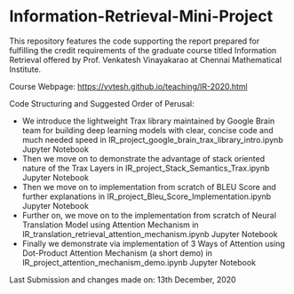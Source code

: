 # Information-Retrieval-Mini-Project

This repository features the code supporting the report prepared for fulfilling the credit requirements of the graduate course titled Information Retrieval offered by Prof. Venkatesh Vinayakarao at Chennai Mathematical Institute.

Course Webpage: https://vvtesh.github.io/teaching/IR-2020.html

Code Structuring and Suggested Order of Perusal:
- We introduce the lightweight Trax library maintained by Google Brain team for building deep learning models with clear, concise code and much needed speed in IR_project_google_brain_trax_library_intro.ipynb Jupyter Notebook
- Then we move on to demonstrate the advantage of stack oriented nature of the Trax Layers in IR_project_Stack_Semantics_Trax.ipynb Jupyter Notebook
- Then we move on to implementation from scratch of BLEU Score and further explanations in IR_project_Bleu_Score_Implementation.ipynb Jupyter Notebook
- Further on, we move on to the implementation from scratch of Neural Translation Model using Attention Mechanism in IR_translation_retrieval_attention_mechanism.ipynb Jupyter Notebook
- Finally we demonstrate via implementation of 3 Ways of Attention using Dot-Product Attention Mechanism (a short demo) in IR_project_attention_mechanism_demo.ipynb Jupyter Notebook

Last Submission and changes made on: 13th December, 2020
